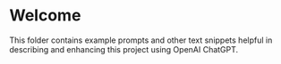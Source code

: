 # Welcome

This folder contains example prompts and other text snippets helpful in describing and enhancing this project using OpenAI ChatGPT.
